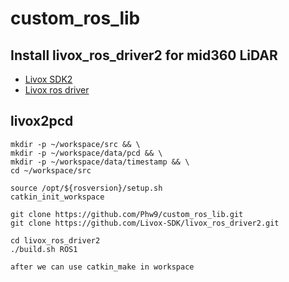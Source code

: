 # custom_ros_lib

## Install livox_ros_driver2 for mid360 LiDAR
- [Livox SDK2](https://github.com/Livox-SDK/Livox-SDK2)
- [Livox ros driver](https://github.com/Livox-SDK/livox_ros_driver2)

## livox2pcd
```
mkdir -p ~/workspace/src && \
mkdir -p ~/workspace/data/pcd && \
mkdir -p ~/workspace/data/timestamp && \
cd ~/workspace/src

source /opt/${rosversion}/setup.sh
catkin_init_workspace

git clone https://github.com/Phw9/custom_ros_lib.git
git clone https://github.com/Livox-SDK/livox_ros_driver2.git

cd livox_ros_driver2
./build.sh ROS1

after we can use catkin_make in workspace
```
